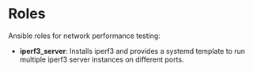 # Roles

Ansible roles for network performance testing:

- **iperf3_server**: Installs iperf3 and provides a systemd template
  to run multiple iperf3 server instances on different ports.
